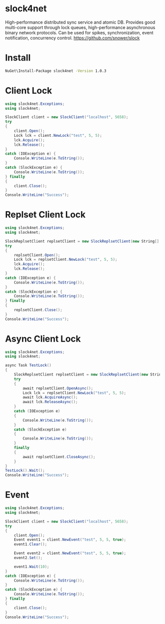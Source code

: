 # slock4net

High-performance distributed sync service and atomic DB. Provides good multi-core support through lock queues, high-performance asynchronous binary network protocols. Can be used for spikes, synchronization, event notification, concurrency control. https://github.com/snower/slock

# Install

```bash
NuGet\Install-Package slock4net -Version 1.0.3
```

# Client Lock

```C#
using slock4net.Exceptions;
using slock4net;

SlockClient client = new SlockClient("localhost", 5658);
try
{
    client.Open();
    Lock lck = client.NewLock("test", 5, 5);
    lck.Acquire();
    lck.Release();
}
catch (IOException e) {
    Console.WriteLine(e.ToString());
}
catch (SlockException e) {
    Console.WriteLine(e.ToString());
} finally
{
    client.Close();
}
Console.WriteLine("Success");
```

# Replset Client Lock

```C#
using slock4net.Exceptions;
using slock4net;

SlockReplsetClient replsetClient = new SlockReplsetClient(new String[] { "localhost:5658" });
try
{
    replsetClient.Open();
    Lock lck = replsetClient.NewLock("test", 5, 5);
    lck.Acquire();
    lck.Release();
}
catch (IOException e) {
    Console.WriteLine(e.ToString());
}
catch (SlockException e) {
    Console.WriteLine(e.ToString());
} finally
{
    replsetClient.Close();
}
Console.WriteLine("Success");
```

# Async Client Lock

```C#
using slock4net.Exceptions;
using slock4net;

async Task TestLock()
{
    SlockReplsetClient replsetClient = new SlockReplsetClient(new String[] { "localhost:5658" });
    try
    {
        await replsetClient.OpenAsync();
        Lock lck = replsetClient.NewLock("test", 5, 5);
        await lck.AcquireAsync();
        await lck.ReleaseAsync();
    }
    catch (IOException e)
    {
        Console.WriteLine(e.ToString());
    }
    catch (SlockException e)
    {
        Console.WriteLine(e.ToString());
    }
    finally
    {
        await replsetClient.CloseAsync();
    }
}
TestLock().Wait();
Console.WriteLine("Success");
```

# Event

```C#
using slock4net.Exceptions;
using slock4net;

SlockClient client = new SlockClient("localhost", 5658);
try
{
    client.Open();
    Event event1 = client.NewEvent("test", 5, 5, true);
    event1.Clear();

    Event event2 = client.NewEvent("test", 5, 5, true);
    event2.Set();

    event1.Wait(10);
}
catch (IOException e) {
    Console.WriteLine(e.ToString());
}
catch (SlockException e) {
    Console.WriteLine(e.ToString());
} finally
{
    client.Close();
}
Console.WriteLine("Success");

```
